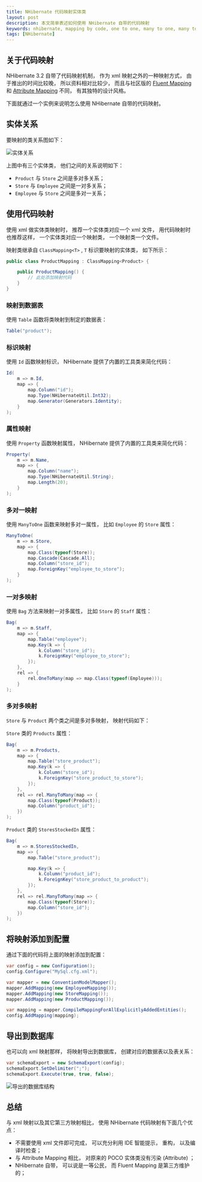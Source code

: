 ```yaml
---
title: NHibernate 代码映射实体类
layout: post
description: 本文简单表述如何使用 NHibernate 自带的代码映射
keywords: nhibernate, mapping by code, one to one, many to one, many to many
tags: [NHibernate]
---
```


## 关于代码映射

NHibernate 3.2 自带了代码映射机制， 作为 xml 映射之外的一种映射方式， 由于推出的时间比较晚， 所以资料相对比较少， 而且与社区版的 [Fluent Mapping](https://github.com/jagregory/fluent-nhibernate) 和 [Attribute Mapping](http://sourceforge.net/projects/nhcontrib/files/NHibernate.Mapping.Attributes/) 不同， 有其独特的设计风格。

下面就通过一个实例来说明怎么使用 NHibernate 自带的代码映射。

## 实体关系

要映射的类关系图如下：

![实体关系](http://beginor.github.io/assets/post-images/entity-relation.png)

上图中有三个实体类， 他们之间的关系说明如下：

- `Product` 与 `Store` 之间是多对多关系；
- `Store` 与 `Employee` 之间是一对多关系；
- `Employee` 与 `Store` 之间是多对一关系；

## 使用代码映射

使用 xml 做实体类映射时， 推荐一个实体类对应一个 xml 文件， 用代码映射时也推荐这样， 一个实体类对应一个映射类， 一个映射类一个文件。

映射类继承自 `ClassMapping<T>` , `T` 标识要映射的实体类， 如下所示：

```c#
public class ProductMapping : ClassMapping<Product> {

    public ProductMapping() {
        // 此处添加映射代码
    }
}
```

### 映射到数据表

使用 `Table` 函数将类映射到制定的数据表：

```c#
Table("product");

```

### 标识映射

使用 `Id` 函数映射标识， NHibernate 提供了内置的工具类来简化代码：

```c#
Id(
    m => m.Id,
    map => {
        map.Column("id");
        map.Type(NHibernateUtil.Int32);
        map.Generator(Generators.Identity);
    }
);

```

### 属性映射

使用 `Property` 函数映射属性， NHibernate 提供了内置的工具类来简化代码：

```c#
Property(
    m => m.Name,
    map => {
        map.Column("name");
        map.Type(NHibernateUtil.String);
        map.Length(20);
    }
);

```

### 多对一映射

使用 `ManyToOne` 函数来映射多对一属性， 比如 `Employee` 的 `Store` 属性：

```c#
ManyToOne(
    m => m.Store,
    map => {
        map.Class(typeof(Store));
        map.Cascade(Cascade.All);
        map.Column("store_id");
        map.ForeignKey("employee_to_store");
    }
);

```

### 一对多映射

使用 `Bag` 方法来映射一对多属性，  比如 `Store` 的 `Staff` 属性：

```c#
Bag(
    m => m.Staff,
    map => {
        map.Table("employee");
        map.Key(k => {
            k.Column("store_id");
            k.ForeignKey("employee_to_store");
        });
    },
    rel => {
        rel.OneToMany(map => map.Class(typeof(Employee)));
    }
);

```

### 多对多映射

`Store` 与 `Product` 两个类之间是多对多映射， 映射代码如下：

`Store` 类的 `Products` 属性：

```c#
Bag(
    m => m.Products,
    map => {
        map.Table("store_product");
        map.Key(k => {
            k.Column("store_id");
            k.ForeignKey("store_product_to_store");
        });
    },
    rel => rel.ManyToMany(map => {
        map.Class(typeof(Product));
        map.Column("product_id");
    })
);

```

`Product` 类的 `StoresStockedIn` 属性：

```c#
Bag(
    m => m.StoresStockedIn,
    map => {
        map.Table("store_product");

        map.Key(k => {
            k.Column("product_id");
            k.ForeignKey("store_product_to_product");
        });
    },
    rel => rel.ManyToMany(map => {
        map.Class(typeof(Store));
        map.Column("store_id");
    })
);
```

## 将映射添加到配置

通过下面的代码将上面的映射添加到配置：

```c#
var config = new Configuration();
config.Configure("MySql.cfg.xml");

var mapper = new ConventionModelMapper();
mapper.AddMapping(new EmployeeMapping());
mapper.AddMapping(new StoreMapping());
mapper.AddMapping(new ProductMapping());

var mapping = mapper.CompileMappingForAllExplicitlyAddedEntities();
config.AddMapping(mapping);
```

## 导出到数据库

也可以向 xml 映射那样， 将映射导出到数据库， 创建对应的数据表以及表关系：

```c#
var schemaExport = new SchemaExport(config);
schemaExport.SetDelimiter(";");
schemaExport.Execute(true, true, false);
```

![导出的数据库结构](http://beginor.github.io/assets/post-images/schema-export.png)

## 总结

与 xml 映射以及其它第三方映射相比， 使用 NHibernate 代码映射有下面几个优点：

- 不需要使用 xml 文件即可完成， 可以充分利用 IDE 智能提示， 重构， 以及编译时检查；
- 与 Attribute Mapping 相比， 对原来的 POCO 实体类没有污染 (Attribute) ；
- NHibernate 自带， 可以说是一等公民， 而 Fluent Mapping 是第三方维护的；